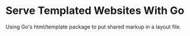 # Serve Templated Websites With Go

Using Go's html/template package to put shared markup in a layout file.
